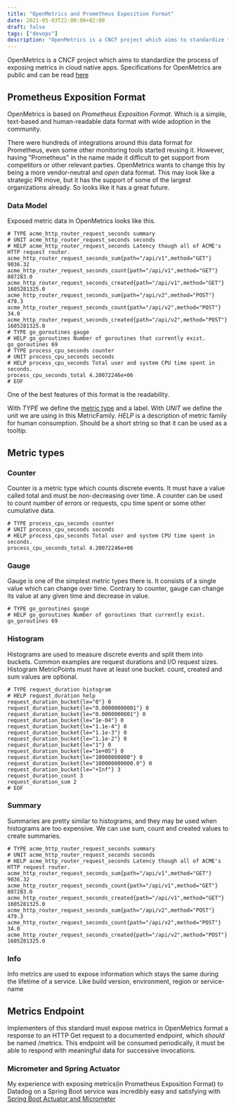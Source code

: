 ```yaml
---
title: "OpenMetrics and Prometheus Exposition Format"
date: 2021-05-03T22:00:00+02:00
draft: false
tags: ["devops"]
description: "OpenMetrics is a CNCF project which aims to standardize the process of exposing metrics in cloud native apps"
---
```


OpenMetrics is a CNCF project which aims to standardize the process of exposing metrics in cloud native apps.
Specifications for OpenMetrics are public and can be read [here](https://github.com/OpenObservability/OpenMetrics/blob/main/specification/OpenMetrics.md)

## Prometheus Exposition Format
OpenMetrics is based on *Prometheus Exposition Format*. Which is a simple, text-based and human-readable data format with wide adoption in the community.

There were hundreds of integrations around this data format for Prometheus, even some other monitoring tools started reusing it.
However, having "Prometheus" in the name made it difficult to get support from competitors or other relevant parties.
OpenMetrics wants to change this by being a more vendor-neutral and _open_ data format. 
This may look like a strategic PR move, but it has the support of some of the largest organizations already. So looks like it has a great future.

### Data Model
Exposed metric data in OpenMetrics looks like this.
```
# TYPE acme_http_router_request_seconds summary
# UNIT acme_http_router_request_seconds seconds
# HELP acme_http_router_request_seconds Latency though all of ACME's HTTP request router.
acme_http_router_request_seconds_sum{path="/api/v1",method="GET"} 9036.32
acme_http_router_request_seconds_count{path="/api/v1",method="GET"} 807283.0
acme_http_router_request_seconds_created{path="/api/v1",method="GET"} 1605281325.0
acme_http_router_request_seconds_sum{path="/api/v2",method="POST"} 479.3
acme_http_router_request_seconds_count{path="/api/v2",method="POST"} 34.0
acme_http_router_request_seconds_created{path="/api/v2",method="POST"} 1605281325.0
# TYPE go_goroutines gauge
# HELP go_goroutines Number of goroutines that currently exist.
go_goroutines 69
# TYPE process_cpu_seconds counter
# UNIT process_cpu_seconds seconds
# HELP process_cpu_seconds Total user and system CPU time spent in seconds.
process_cpu_seconds_total 4.20072246e+06
# EOF
```
One of the best features of this format is the readability.

With *TYPE* we define the [metric type](https://github.com/OpenObservability/OpenMetrics/blob/main/specification/OpenMetrics.md#metric-types) and a label.
With *UNIT* we define the unit we are using in this MetricFamily.
*HELP* is a description of metric family for human consumption. Should be a short string so that it can be used as a tooltip.

## Metric types
### Counter
Counter is a metric type which counts discrete events. It must have a value called total and must be non-decreasing over time.
A counter can be used to count number of errors or requests, cpu time spent or some other cumulative data.

```
# TYPE process_cpu_seconds counter
# UNIT process_cpu_seconds seconds
# HELP process_cpu_seconds Total user and system CPU time spent in seconds.
process_cpu_seconds_total 4.20072246e+06
```

### Gauge
Gauge is one of the simplest metric types there is. It consists of a single value which can change over time. 
Contrary to counter, gauge can change its value at any given time and decrease in value.

```
# TYPE go_goroutines gauge
# HELP go_goroutines Number of goroutines that currently exist.
go_goroutines 69
```

### Histogram
Histograms are used to measure discrete events and split them into buckets. Common examples are request durations and I/O request sizes.
Histogram MetricPoints must have at least one bucket. count, created and sum values are optional.

```
# TYPE request_duration histogram
# HELP request_duration help
request_duration_bucket{le="0"} 0
request_duration_bucket{le="0.00000000001"} 0
request_duration_bucket{le="0.0000000001"} 0
request_duration_bucket{le="1e-04"} 0
request_duration_bucket{le="1.1e-4"} 0
request_duration_bucket{le="1.1e-3"} 0
request_duration_bucket{le="1.1e-2"} 0
request_duration_bucket{le="1"} 0
request_duration_bucket{le="1e+05"} 0
request_duration_bucket{le="10000000000"} 0
request_duration_bucket{le="100000000000.0"} 0
request_duration_bucket{le="+Inf"} 3
request_duration_count 3
request_duration_sum 2
# EOF
```

### Summary
Summaries are pretty similar to histograms, and they may be used when histograms are too expensive.
We can use sum, count and created values to create summaries.

```
# TYPE acme_http_router_request_seconds summary
# UNIT acme_http_router_request_seconds seconds
# HELP acme_http_router_request_seconds Latency though all of ACME's HTTP request router.
acme_http_router_request_seconds_sum{path="/api/v1",method="GET"} 9036.32
acme_http_router_request_seconds_count{path="/api/v1",method="GET"} 807283.0
acme_http_router_request_seconds_created{path="/api/v1",method="GET"} 1605281325.0
acme_http_router_request_seconds_sum{path="/api/v2",method="POST"} 479.3
acme_http_router_request_seconds_count{path="/api/v2",method="POST"} 34.0
acme_http_router_request_seconds_created{path="/api/v2",method="POST"} 1605281325.0
```

### Info
Info metrics are used to expose information which stays the same during the lifetime of a service.
Like build version, environment, region or service-name

## Metrics Endpoint
Implementers of this standard must expose metrics in OpenMetrics format a response to an HTTP Get request to a documented endpoint, 
which _should_ be named /metrics.
This endpoint will be consumed periodically, it must be able to respond with meaningful data for successive invocations. 

### Micrometer and Spring Actuator
My experience with exposing metrics(in Prometheus Exposition Format) to Datadog on a Spring Boot service 
was incredibly easy and satisfying with [Spring Boot Actuator and Micrometer](https://spring.io/blog/2018/03/16/micrometer-spring-boot-2-s-new-application-metrics-collector)
